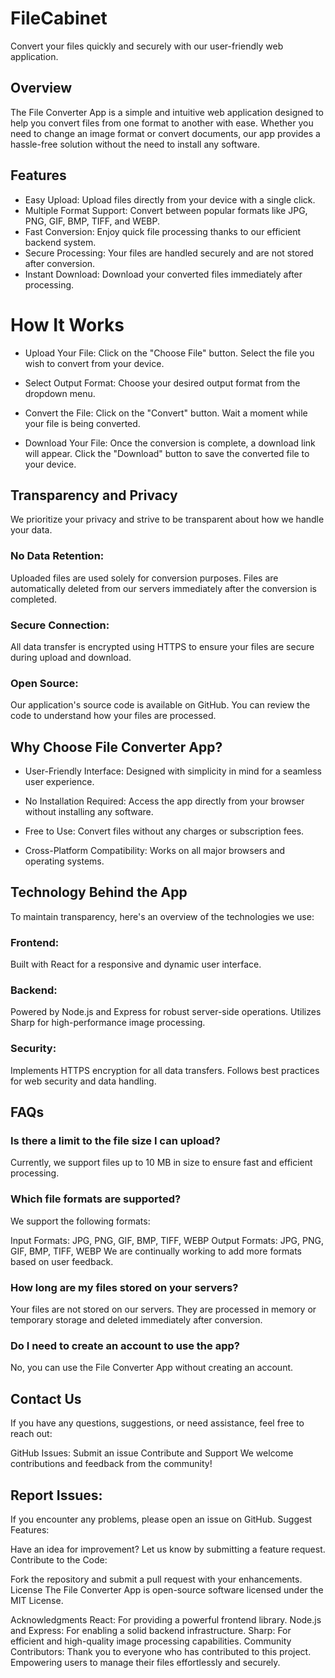 # FileCabinet
Convert your files quickly and securely with our user-friendly web application.

## Overview
The File Converter App is a simple and intuitive web application designed to help you convert files from one format to another with ease. Whether you need to change an image format or convert documents, our app provides a hassle-free solution without the need to install any software.

## Features
- Easy Upload: Upload files directly from your device with a single click.
- Multiple Format Support: Convert between popular formats like JPG, PNG, GIF, BMP, TIFF, and WEBP.
- Fast Conversion: Enjoy quick file processing thanks to our efficient backend system.
- Secure Processing: Your files are handled securely and are not stored after conversion.
-  Instant Download: Download your converted files immediately after processing.

# How It Works
- Upload Your File:
Click on the "Choose File" button.
Select the file you wish to convert from your device.

- Select Output Format:
Choose your desired output format from the dropdown menu.

- Convert the File:
Click on the "Convert" button.
Wait a moment while your file is being converted.

- Download Your File:
Once the conversion is complete, a download link will appear.
Click the "Download" button to save the converted file to your device.


## Transparency and Privacy
We prioritize your privacy and strive to be transparent about how we handle your data.

### No Data Retention:
Uploaded files are used solely for conversion purposes.
Files are automatically deleted from our servers immediately after the conversion is completed.

### Secure Connection:
All data transfer is encrypted using HTTPS to ensure your files are secure during upload and download.

### Open Source:
Our application's source code is available on GitHub.
You can review the code to understand how your files are processed.


## Why Choose File Converter App?
- User-Friendly Interface:
Designed with simplicity in mind for a seamless user experience.

- No Installation Required:
Access the app directly from your browser without installing any software.

- Free to Use:
Convert files without any charges or subscription fees.

- Cross-Platform Compatibility:
Works on all major browsers and operating systems.


## Technology Behind the App
To maintain transparency, here's an overview of the technologies we use:

### Frontend:
Built with React for a responsive and dynamic user interface.

### Backend:
Powered by Node.js and Express for robust server-side operations.
Utilizes Sharp for high-performance image processing.

### Security:
Implements HTTPS encryption for all data transfers.
Follows best practices for web security and data handling.

## FAQs
### Is there a limit to the file size I can upload?
Currently, we support files up to 10 MB in size to ensure fast and efficient processing.

### Which file formats are supported?
We support the following formats:

Input Formats: JPG, PNG, GIF, BMP, TIFF, WEBP
Output Formats: JPG, PNG, GIF, BMP, TIFF, WEBP
We are continually working to add more formats based on user feedback.

### How long are my files stored on your servers?
Your files are not stored on our servers. They are processed in memory or temporary storage and deleted immediately after conversion.

### Do I need to create an account to use the app?
No, you can use the File Converter App without creating an account.

## Contact Us
If you have any questions, suggestions, or need assistance, feel free to reach out:

GitHub Issues: Submit an issue
Contribute and Support
We welcome contributions and feedback from the community!

## Report Issues:
If you encounter any problems, please open an issue on GitHub.
Suggest Features:

Have an idea for improvement? Let us know by submitting a feature request.
Contribute to the Code:

Fork the repository and submit a pull request with your enhancements.
License
The File Converter App is open-source software licensed under the MIT License.

Acknowledgments
React: For providing a powerful frontend library.
Node.js and Express: For enabling a solid backend infrastructure.
Sharp: For efficient and high-quality image processing capabilities.
Community Contributors: Thank you to everyone who has contributed to this project.
Empowering users to manage their files effortlessly and securely.
